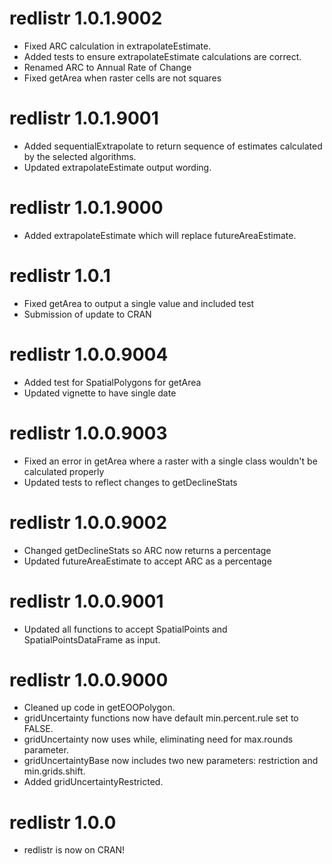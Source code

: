 # redlistr 1.0.1.9002
* Fixed ARC calculation in extrapolateEstimate.
* Added tests to ensure extrapolateEstimate calculations are correct.
* Renamed ARC to Annual Rate of Change
* Fixed getArea when raster cells are not squares

# redlistr 1.0.1.9001
* Added sequentialExtrapolate to return sequence of estimates calculated by the
selected algorithms.
* Updated extrapolateEstimate output wording.

# redlistr 1.0.1.9000
* Added extrapolateEstimate which will replace futureAreaEstimate.

# redlistr 1.0.1
* Fixed getArea to output a single value and included test
* Submission of update to CRAN

# redlistr 1.0.0.9004
* Added test for SpatialPolygons for getArea
* Updated vignette to have single date

# redlistr 1.0.0.9003
* Fixed an error in getArea where a raster with a single class wouldn't be
calculated properly
* Updated tests to reflect changes to getDeclineStats

# redlistr 1.0.0.9002
* Changed getDeclineStats so ARC now returns a percentage
* Updated futureAreaEstimate to accept ARC as a percentage

# redlistr 1.0.0.9001
* Updated all functions to accept SpatialPoints and SpatialPointsDataFrame as
input.

# redlistr 1.0.0.9000
* Cleaned up code in getEOOPolygon.
* gridUncertainty functions now have default min.percent.rule set to FALSE.
* gridUncertainty now uses while, eliminating need for max.rounds parameter.
* gridUncertaintyBase now includes two new parameters: restriction and
min.grids.shift.
* Added gridUncertaintyRestricted.

# redlistr 1.0.0
* redlistr is now on CRAN!

